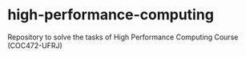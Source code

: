 # high-performance-computing
Repository to solve the tasks of High Performance Computing Course (COC472-UFRJ)
